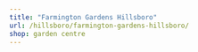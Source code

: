 ```yaml
---
title: "Farmington Gardens Hillsboro"
url: /hillsboro/farmington-gardens-hillsboro/
shop: garden centre
---
```


